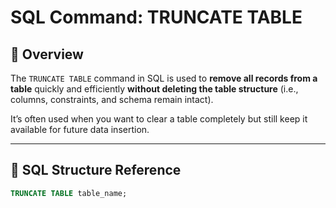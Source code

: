 # SQL Command: TRUNCATE TABLE

## 📘 Overview
The `TRUNCATE TABLE` command in SQL is used to **remove all records from a table** quickly and efficiently **without deleting the table structure** (i.e., columns, constraints, and schema remain intact).  

It’s often used when you want to clear a table completely but still keep it available for future data insertion.

---

## 🧩 SQL Structure Reference

```sql
TRUNCATE TABLE table_name;
```